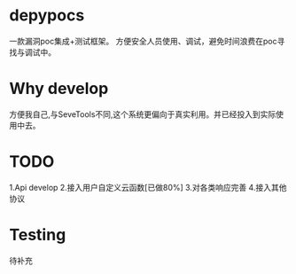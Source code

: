 # depypocs

一款漏洞poc集成+测试框架。
方便安全人员使用、调试，避免时间浪费在poc寻找与调试中。

# Why develop 

方便我自己,与SeveTools不同,这个系统更偏向于真实利用。并已经投入到实际使用中去。

# TODO

1.Api develop
2.接入用户自定义云函数[已做80%]
3.对各类响应完善
4.接入其他协议

# Testing

待补充





